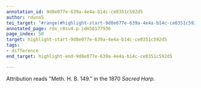 ```yaml
---
annotation_id: 9d8e077e-639a-4e4a-b14c-ce0351c592d5
author: rdunn5
tei_target: "#range(#highlight-start-9d8e077e-639a-4e4a-b14c-ce0351c592d5, #highlight-end-9d8e077e-639a-4e4a-b14c-ce0351c592d5)"
annotated_page: rdx_r8sv4.p.idm58177936
page_index: 50
target: highlight-start-9d8e077e-639a-4e4a-b14c-ce0351c592d5
tags:
- difference
end_target: highlight-end-9d8e077e-639a-4e4a-b14c-ce0351c592d5

---
```

Attribution reads "Meth. H. B. 149." in the 1870 *Sacred Harp*.